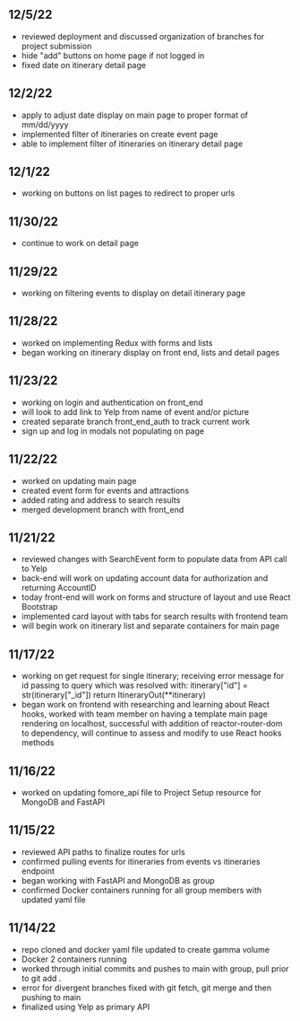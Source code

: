 ## 12/5/22
- reviewed deployment and discussed organization of branches for project submission
- hide "add" buttons on home page if not logged in
- fixed date on itinerary detail page

## 12/2/22
- apply to adjust date display on main page to proper format of mm/dd/yyyy
- implemented filter of itineraries on create event page
- able to implement filter of itineraries on itinerary detail page

## 12/1/22
- working on buttons on list pages to redirect to proper urls

## 11/30/22
- continue to work on detail page

## 11/29/22
- working on filtering events to display on detail itinerary page

## 11/28/22
- worked on implementing Redux with forms and lists
- began working on itinerary display on front end, lists and detail pages

## 11/23/22
- working on login and authentication on front_end
- will look to add link to Yelp from name of event and/or picture
- created separate branch front_end_auth to track current work
- sign up and log in modals not populating on page

## 11/22/22
- worked on updating main page
- created event form for events and attractions
- added rating and address to search results
- merged development branch with front_end

## 11/21/22
- reviewed changes with SearchEvent form to populate data from API call to Yelp
- back-end will work on updating account data for authorization and returning AccountID
- today front-end will work on forms and structure of layout and use React Bootstrap
- implemented card layout with tabs for search results with frontend team
- will begin work on itinerary list and separate containers for main page

## 11/17/22
- working on get request for single itinerary; receiving error message for id passing to query which was resolved with:
itinerary["id"] = str(itinerary["_id"])
return ItineraryOut(**itinerary)
- began work on frontend with researching and learning about React hooks, worked with team member on having a template main page rendering on localhost, successful with addition of reactor-router-dom to dependency, will continue to assess and modify to use React hooks methods

## 11/16/22
- worked on updating fomore_api file to Project Setup resource for MongoDB and FastAPI

## 11/15/22
- reviewed API paths to finalize routes for urls
- confirmed pulling events for itineraries from events vs itineraries endpoint
- began working with FastAPI and MongoDB as group
- confirmed Docker containers running for all group members with updated yaml file

## 11/14/22
- repo cloned and docker yaml file updated to create gamma volume
- Docker 2 containers running
- worked through initial commits and pushes to main with group, pull prior to git add .
- error for divergent branches fixed with git fetch, git merge and then pushing to main
- finalized using Yelp as primary API
